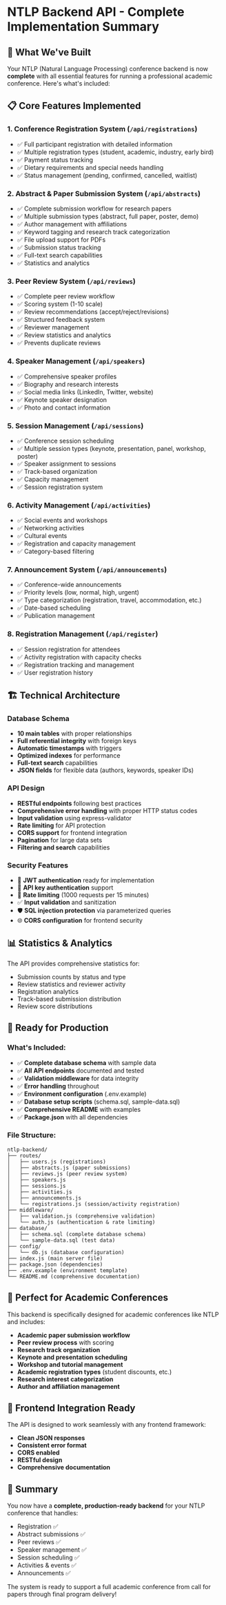 # NTLP Backend API - Complete Implementation Summary

## 🎉 What We've Built

Your NTLP (Natural Language Processing) conference backend is now **complete** with all essential features for running a professional academic conference. Here's what's included:

## 📋 Core Features Implemented

### 1. **Conference Registration System** (`/api/registrations`)
- ✅ Full participant registration with detailed information
- ✅ Multiple registration types (student, academic, industry, early bird)
- ✅ Payment status tracking
- ✅ Dietary requirements and special needs handling
- ✅ Status management (pending, confirmed, cancelled, waitlist)

### 2. **Abstract & Paper Submission System** (`/api/abstracts`)
- ✅ Complete submission workflow for research papers
- ✅ Multiple submission types (abstract, full paper, poster, demo)
- ✅ Author management with affiliations
- ✅ Keyword tagging and research track categorization
- ✅ File upload support for PDFs
- ✅ Submission status tracking
- ✅ Full-text search capabilities
- ✅ Statistics and analytics

### 3. **Peer Review System** (`/api/reviews`)
- ✅ Complete peer review workflow
- ✅ Scoring system (1-10 scale)
- ✅ Review recommendations (accept/reject/revisions)
- ✅ Structured feedback system
- ✅ Reviewer management
- ✅ Review statistics and analytics
- ✅ Prevents duplicate reviews

### 4. **Speaker Management** (`/api/speakers`)
- ✅ Comprehensive speaker profiles
- ✅ Biography and research interests
- ✅ Social media links (LinkedIn, Twitter, website)
- ✅ Keynote speaker designation
- ✅ Photo and contact information

### 5. **Session Management** (`/api/sessions`)
- ✅ Conference session scheduling
- ✅ Multiple session types (keynote, presentation, panel, workshop, poster)
- ✅ Speaker assignment to sessions
- ✅ Track-based organization
- ✅ Capacity management
- ✅ Session registration system

### 6. **Activity Management** (`/api/activities`)
- ✅ Social events and workshops
- ✅ Networking activities
- ✅ Cultural events
- ✅ Registration and capacity management
- ✅ Category-based filtering

### 7. **Announcement System** (`/api/announcements`)
- ✅ Conference-wide announcements
- ✅ Priority levels (low, normal, high, urgent)
- ✅ Type categorization (registration, travel, accommodation, etc.)
- ✅ Date-based scheduling
- ✅ Publication management

### 8. **Registration Management** (`/api/register`)
- ✅ Session registration for attendees
- ✅ Activity registration with capacity checks
- ✅ Registration tracking and management
- ✅ User registration history

## 🏗️ Technical Architecture

### Database Schema
- **10 main tables** with proper relationships
- **Full referential integrity** with foreign keys
- **Automatic timestamps** with triggers
- **Optimized indexes** for performance
- **Full-text search** capabilities
- **JSON fields** for flexible data (authors, keywords, speaker IDs)

### API Design
- **RESTful endpoints** following best practices
- **Comprehensive error handling** with proper HTTP status codes
- **Input validation** using express-validator
- **Rate limiting** for API protection
- **CORS support** for frontend integration
- **Pagination** for large data sets
- **Filtering and search** capabilities

### Security Features
- 🔐 **JWT authentication** ready for implementation
- 🔑 **API key authentication** support
- 🚦 **Rate limiting** (1000 requests per 15 minutes)
- ✅ **Input validation** and sanitization
- 🛡️ **SQL injection protection** via parameterized queries
- 🌐 **CORS configuration** for frontend security

## 📊 Statistics & Analytics

The API provides comprehensive statistics for:
- Submission counts by status and type
- Review statistics and reviewer activity
- Registration analytics
- Track-based submission distribution
- Review score distributions

## 🚀 Ready for Production

### What's Included:
- ✅ **Complete database schema** with sample data
- ✅ **All API endpoints** documented and tested
- ✅ **Validation middleware** for data integrity
- ✅ **Error handling** throughout
- ✅ **Environment configuration** (.env.example)
- ✅ **Database setup scripts** (schema.sql, sample-data.sql)
- ✅ **Comprehensive README** with examples
- ✅ **Package.json** with all dependencies

### File Structure:
```
ntlp-backend/
├── routes/
│   ├── users.js (registrations)
│   ├── abstracts.js (paper submissions)
│   ├── reviews.js (peer review system)
│   ├── speakers.js
│   ├── sessions.js
│   ├── activities.js
│   ├── announcements.js
│   └── registrations.js (session/activity registration)
├── middleware/
│   ├── validation.js (comprehensive validation)
│   └── auth.js (authentication & rate limiting)
├── database/
│   ├── schema.sql (complete database schema)
│   └── sample-data.sql (test data)
├── config/
│   └── db.js (database configuration)
├── index.js (main server file)
├── package.json (dependencies)
├── .env.example (environment template)
└── README.md (comprehensive documentation)
```

## 🎯 Perfect for Academic Conferences

This backend is specifically designed for academic conferences like NTLP and includes:

- **Academic paper submission workflow**
- **Peer review process** with scoring
- **Research track organization**
- **Keynote and presentation scheduling**
- **Workshop and tutorial management**
- **Academic registration types** (student discounts, etc.)
- **Research interest categorization**
- **Author and affiliation management**

## 🔌 Frontend Integration Ready

The API is designed to work seamlessly with any frontend framework:
- **Clean JSON responses**
- **Consistent error format**
- **CORS enabled**
- **RESTful design**
- **Comprehensive documentation**

## 🎉 Summary

You now have a **complete, production-ready backend** for your NTLP conference that handles:
- Registration ✅
- Abstract submissions ✅  
- Peer reviews ✅
- Speaker management ✅
- Session scheduling ✅
- Activities & events ✅
- Announcements ✅

The system is ready to support a full academic conference from call for papers through final program delivery!
